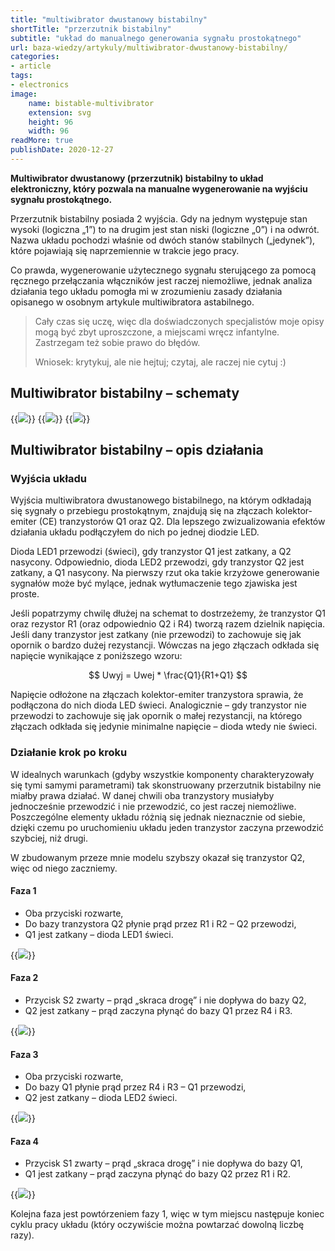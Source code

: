 ```yaml
---
title: "multiwibrator dwustanowy bistabilny"
shortTitle: "przerzutnik bistabilny"
subtitle: "układ do manualnego generowania sygnału prostokątnego"
url: baza-wiedzy/artykuly/multiwibrator-dwustanowy-bistabilny/
categories:
- article
tags:
- electronics
image:
    name: bistable-multivibrator 
    extension: svg
    height: 96
    width: 96
readMore: true
publishDate: 2020-12-27
---
```

**Multiwibrator dwustanowy (przerzutnik) bistabilny to układ elektroniczny, który pozwala na manualne wygenerowanie na wyjściu sygnału prostokątnego.**
<!--more-->
Przerzutnik bistabilny posiada 2 wyjścia. Gdy na jednym występuje stan wysoki (logiczna „1”) to na drugim jest stan niski (logiczne „0”) i na odwrót. Nazwa układu pochodzi właśnie od dwóch stanów stabilnych („jedynek”), które pojawiają się naprzemiennie w trakcie jego pracy.

Co prawda, wygenerowanie użytecznego sygnału sterującego za pomocą ręcznego przełączania włączników jest raczej niemożliwe, jednak analiza działania tego układu pomogła mi w zrozumieniu zasady działania opisanego w osobnym artykule multiwibratora astabilnego.

> Cały czas się uczę, więc dla doświadczonych specjalistów moje opisy mogą być zbyt uproszczone, a miejscami wręcz infantylne. Zastrzegam też sobie prawo do błędów.
> 
> Wniosek: krytykuj, ale nie hejtuj; czytaj, ale raczej nie cytuj :)

## Multiwibrator bistabilny – schematy

{{<image src="bistable-multivibrator-20201227-bb.webp" caption="Multiwibrator dwustanowy bistabilny – wizualizacja">}}
{{<image src="bistable-multivibrator-20201227-scheme.webp" caption="Multiwibrator dwustanowy bistabilny – schemat">}}
{{<image src="bistable-multivibrator-20201227-photo.webp" caption="Multiwibrator dwustanowy bistabilny – fotografia">}}

## Multiwibrator bistabilny – opis działania

### Wyjścia układu

Wyjścia multiwibratora dwustanowego bistabilnego, na którym odkładają się sygnały o przebiegu prostokątnym, znajdują się na złączach kolektor-emiter (CE) tranzystorów Q1 oraz Q2. Dla lepszego zwizualizowania efektów działania układu podłączyłem do nich po jednej diodzie LED.

Dioda LED1 przewodzi (świeci), gdy tranzystor Q1 jest zatkany, a Q2 nasycony. Odpowiednio, dioda LED2 przewodzi, gdy tranzystor Q2 jest zatkany, a Q1 nasycony. Na pierwszy rzut oka takie krzyżowe generowanie sygnałów może być mylące, jednak wytłumaczenie tego zjawiska jest proste.

Jeśli popatrzymy chwilę dłużej na schemat to dostrzeżemy, że tranzystor Q1 oraz rezystor R1 (oraz odpowiednio Q2 i R4) tworzą razem dzielnik napięcia. Jeśli dany tranzystor jest zatkany (nie przewodzi) to zachowuje się jak opornik o bardzo dużej rezystancji. Wówczas na jego złączach odkłada się napięcie wynikające z poniższego wzoru:

$$ Uwyj = Uwej * \frac{Q1}{R1+Q1} $$

Napięcie odłożone na złączach kolektor-emiter tranzystora sprawia, że podłączona do nich dioda LED świeci. Analogicznie – gdy tranzystor nie przewodzi to zachowuje się jak opornik o małej rezystancji, na którego złączach odkłada się jedynie minimalne napięcie – dioda wtedy nie świeci.

### Działanie krok po kroku

W idealnych warunkach (gdyby wszystkie komponenty charakteryzowały się tymi samymi parametrami) tak skonstruowany przerzutnik bistabilny nie miałby prawa działać. W danej chwili oba tranzystory musiałyby jednocześnie przewodzić i nie przewodzić, co jest raczej niemożliwe. Poszczególne elementy układu różnią się jednak nieznacznie od siebie, dzięki czemu po uruchomieniu układu jeden tranzystor zaczyna przewodzić szybciej, niż drugi.

W zbudowanym przeze mnie modelu szybszy okazał się tranzystor Q2, więc od niego zaczniemy.

#### Faza 1

- Oba przyciski rozwarte,
- Do bazy tranzystora Q2 płynie prąd przez R1 i R2 – Q2 przewodzi,
- Q1 jest zatkany – dioda LED1 świeci.

{{<image src="bistable-multivibrator-20201227-mode-1.webp" caption="Multiwibrator dwustanowy bistabilny – działanie – faza 1">}}

#### Faza 2

- Przycisk S2 zwarty – prąd „skraca drogę” i nie dopływa do bazy Q2,
- Q2 jest zatkany – prąd zaczyna płynąć do bazy Q1 przez R4 i R3.

{{<image src="bistable-multivibrator-20201227-mode-2.webp" caption="Multiwibrator dwustanowy bistabilny – działanie – faza 2">}}

#### Faza 3

- Oba przyciski rozwarte,
- Do bazy Q1 płynie prąd przez R4 i R3 – Q1 przewodzi,
- Q2 jest zatkany – dioda LED2 świeci.

{{<image src="bistable-multivibrator-20201227-mode-3.webp" caption="Multiwibrator dwustanowy bistabilny – działanie – faza 3">}}

#### Faza 4

- Przycisk S1 zwarty – prąd „skraca drogę” i nie dopływa do bazy Q1,
- Q1 jest zatkany – prąd zaczyna płynąć do bazy Q2 przez R1 i R2.

{{<image src="bistable-multivibrator-20201227-mode-4.webp" caption="Multiwibrator dwustanowy bistabilny – działanie – faza 4">}}

Kolejna faza jest powtórzeniem fazy 1, więc w tym miejscu następuje koniec cyklu pracy układu (który oczywiście można powtarzać dowolną liczbę razy).